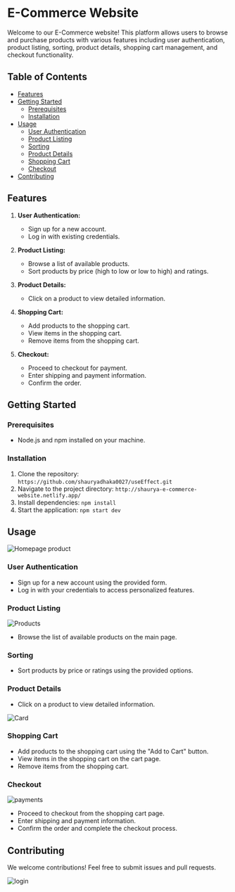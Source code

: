 # E-Commerce Website

Welcome to our E-Commerce website! This platform allows users to browse and purchase products with various features including user authentication, product listing, sorting, product details, shopping cart management, and checkout functionality.

## Table of Contents
- [Features](#features)
- [Getting Started](#getting-started)
  - [Prerequisites](#prerequisites)
  - [Installation](#installation)
- [Usage](#usage)
  - [User Authentication](#user-authentication)
  - [Product Listing](#product-listing)
  - [Sorting](#sorting)
  - [Product Details](#product-details)
  - [Shopping Cart](#shopping-cart)
  - [Checkout](#checkout)
- [Contributing](#contributing)


## Features


1. **User Authentication:**
   - Sign up for a new account.
   - Log in with existing credentials.

2. **Product Listing:**
   - Browse a list of available products.
   - Sort products by price (high to low or low to high) and ratings.

3. **Product Details:**
   - Click on a product to view detailed information.

4. **Shopping Cart:**
   - Add products to the shopping cart.
   - View items in the shopping cart.
   - Remove items from the shopping cart.

5. **Checkout:**
   - Proceed to checkout for payment.
   - Enter shipping and payment information.
   - Confirm the order.

## Getting Started

### Prerequisites
- Node.js and npm installed on your machine.

### Installation
1. Clone the repository: `https://github.com/shauryadhaka0027/useEffect.git`
2. Navigate to the project directory: `http://shaurya-e-commerce-website.netlify.app/`
3. Install dependencies: `npm install`
4. Start the application: `npm start dev`

## Usage
![Homepage product](https://github.com/shauryadhaka0027/useEffect/assets/138813918/f776a3e4-5894-47cb-8bdf-bc88d7bc07f2)
### User Authentication

- Sign up for a new account using the provided form.
- Log in with your credentials to access personalized features.

### Product Listing
![Products](https://github.com/shauryadhaka0027/useEffect/assets/138813918/40c1f545-7ac3-4042-8652-12c59a216156)
- Browse the list of available products on the main page.

### Sorting

- Sort products by price or ratings using the provided options.

### Product Details

- Click on a product to view detailed information.

![Card](https://github.com/shauryadhaka0027/useEffect/assets/138813918/07f1160a-ab89-431c-a90a-ed01c951f049)

### Shopping Cart

- Add products to the shopping cart using the "Add to Cart" button.
- View items in the shopping cart on the cart page.
- Remove items from the shopping cart.

### Checkout
![payments](https://github.com/shauryadhaka0027/useEffect/assets/138813918/908af5fd-93f8-416a-85bf-f04727fb03aa)

- Proceed to checkout from the shopping cart page.
- Enter shipping and payment information.
- Confirm the order and complete the checkout process.

## Contributing

We welcome contributions! Feel free to submit issues and pull requests.



![login](https://github.com/shauryadhaka0027/useEffect/assets/138813918/186ce3f1-4669-4c0a-930e-6c7850054d0d)


